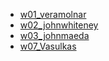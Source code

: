 * [w01_veramolnar](https://hiroyukisakamoto.github.io/rtp_sfpc_fall21/w01_veramolnar)
* [w02_johnwhiteney](https://hiroyukisakamoto.github.io/rtp_sfpc_fall21/w02_johnwhiteney/bin/w2_johnwhiteney.html)
* [w03_johnmaeda](https://hiroyukisakamoto.github.io/rtp_sfpc_fall21/w03_johnmaeda)
* [w07_Vasulkas](https://hiroyukisakamoto.github.io/rtp_sfpc_fall21/w07_Vasulkas/bin/ruttEtra1.html)